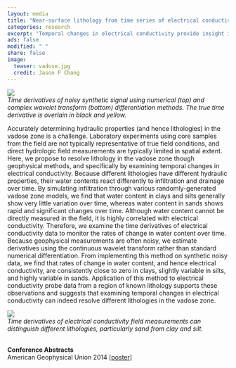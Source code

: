 ```yaml
---                                                                             
layout: media                                                                   
title: "Near-surface lithology from time series of electrical conductivity"
categories: research
excerpt: "Temporal changes in electrical conductivity provide insight into soil characterization of the vadose zone."
ads: false                                                                       
modified: " "
share: false                                                                    
image:
  teaser: vadose.jpg
  credit: Jason P Chang
---                                                                             
```

<!--<div style="float:right">
      <p>
<img src="{{ site.url }}/images/{{page.image.teaser}}" />
      </p>
</div>-->
<img src="{{ site.url }}/images/{{page.image.teaser}}" />
<div><em>Time derivatives of noisy synthetic signal using numerical (top) and complex wavelet transform (bottom) differentiation methods. The true time derivative is overlain in black and yellow.</em>
<p>
Accurately determining hydraulic properties (and hence lithologies) in the vadose zone is a challenge. Laboratory experiments using core samples from the field are not typically representative of true field conditions, and direct hydrologic field measurements are typically limited in spatial extent. Here, we propose to resolve lithology in the vadose zone though geophysical methods, and specifically by examining temporal changes in electrical conductivity. Because different lithologies have different hydraulic properties, their water contents react differently to infiltration and drainage over time. By simulating infiltration through various randomly-generated vadose zone models, we find that water content in clays and silts generally show very little variation over time, whereas water content in sands shows rapid and significant changes over time. Although water content cannot be directly measured in the field, it is highly correlated with electrical conductivity. Therefore, we examine the time derivatives of electrical conductivity data to monitor the rates of change in water content over time. Because geophysical measurements are often noisy, we estimate derivatives using the continuous wavelet transform rather than standard numerical differentiation. From implementing this method on synthetic noisy data, we find that rates of change in water content, and hence electrical conductivity, are consistently close to zero in clays, slightly variable in silts, and highly variable in sands. Application of this method to electrical conductivity probe data from a region of known lithology supports these observations and suggests that examining temporal changes in electrical conductivity can indeed resolve different lithologies in the vadose zone.
</p>
<img src="{{ site.url }}/images/cond.jpg" />
<div><em>Time derivatives of electrical conductivity field measurements can distinguish different lithologies, particularly sand from clay and silt.</em>
<br />
<br />
<p>
<b>Conference Abstracts</b><br />
American Geophysical Union 2014 [<a  href="{{site.url}}/images/AGU2014_final.pdf" target="_blank">poster</a>]<br />
</p>
